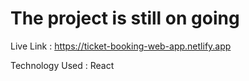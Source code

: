# The project is still on going #

Live Link : https://ticket-booking-web-app.netlify.app


Technology Used : React